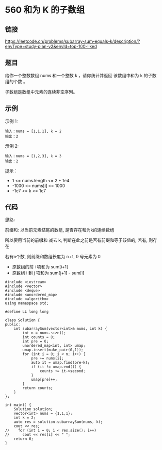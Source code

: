 # 560 和为 K 的子数组
## 链接
https://leetcode.cn/problems/subarray-sum-equals-k/description/?envType=study-plan-v2&envId=top-100-liked

## 题目 
给你一个整数数组 nums 和一个整数 k ，请你统计并返回 该数组中和为 k 的子数组的个数 。

子数组是数组中元素的连续非空序列。

## 示例
示例 1:
```
输入：nums = [1,1,1], k = 2
输出：2
```
示例 2:
```
输入：nums = [1,2,3], k = 3
输出：2
```

提示：

- 1 <= nums.length <= 2 * 1e4
- -1000 <= nums[i] <= 1000
- -1e7 <= k <= 1e7

## 代码
思路:

前缀和: 以当前元素结尾的数组, 是否存在和为k的连续数组

所以要用当前的前缀和 减去 k, 判断在此之前是否有前缀和等于该值的, 若有, 则存在

若有n个数, 则前缀和数组长度为 n+1, 0 号元素为 0
- 原数组的前 i 项和为 sum[i+1]
- 原数组 i 到 j 项和为 sum[j+1] - sum[i]

```
#include <iostream>
#include <vector>
#include <deque>
#include <unordered_map>
#include <algorithm>
using namespace std;

#define LL long long

class Solution {
public:
    int subarraySum(vector<int>& nums, int k) {
        int n = nums.size();
        int counts = 0;
        int pre = 0;
        unordered_map<int, int> umap;
        umap.insert(make_pair(0,1));
        for (int i = 0; i < n; i++) {
            pre += nums[i];
            auto it = umap.find(pre-k);
            if (it != umap.end()) {
                counts += it->second;
            }
            umap[pre]++; 
        }
        return counts;
    }
};

int main() {
    Solution solution;
    vector<int> nums = {1,1,1};
    int k = 2;
    auto res = solution.subarraySum(nums, k);
    cout << res;
//    for (int i = 0; i < res.size(); i++)
//      cout << res[i] << " ";
    return 0;
}

```